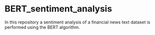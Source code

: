 # BERT_sentiment_analysis
In this repository a sentiment analysis of a financial news text dataset is performed using the BERT algorithm. 
